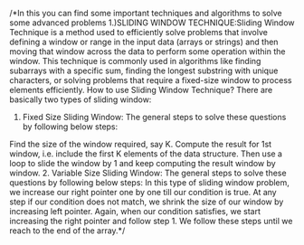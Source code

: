 /*In this you can find some important techniques and algorithms to solve some advanced problems
1.)SLIDING WINDOW TECHNIQUE:Sliding Window Technique is a method used to efficiently solve problems that involve defining a window or range in the input data (arrays or strings) and then moving that window across the data to perform some operation within the window. This technique is commonly used in algorithms like finding subarrays with a specific sum, finding the longest substring with unique characters, or solving problems that require a fixed-size window to process elements efficiently.
How to use Sliding Window Technique?
There are basically two types of sliding window:

1. Fixed Size Sliding Window:
The general steps to solve these questions by following below steps:

Find the size of the window required, say K.
Compute the result for 1st window, i.e. include the first K elements of the data structure.
Then use a loop to slide the window by 1 and keep computing the result window by window.
2. Variable Size Sliding Window:
The general steps to solve these questions by following below steps:
In this type of sliding window problem, we increase our right pointer one by one till our condition is true.
At any step if our condition does not match, we shrink the size of our window by increasing left pointer.
Again, when our condition satisfies, we start increasing the right pointer and follow step 1.
We follow these steps until we reach to the end of the array.*/

